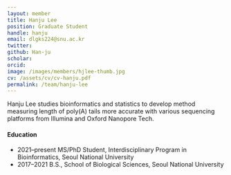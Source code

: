 ```yaml
---
layout: member
title: Hanju Lee
position: Graduate Student
handle: hanju
email: dlgks224@snu.ac.kr
twitter: 
github: Han-ju
scholar: 
orcid: 
image: /images/members/hjlee-thumb.jpg
cv: /assets/cv/cv-hanju.pdf
permalink: /team/hanju-lee
---
```


Hanju Lee studies bioinformatics and statistics to develop method measuring length of poly(A) tails more accurate with various sequencing platforms from Illumina and Oxford Nanopore Tech.

#### Education

<ul class="chronological">
  <li><span>2021–present</span> MS/PhD Student, Interdisciplinary Program in Bioinformatics, Seoul National University</li>
  <li><span>2017–2021</span> B.S., School of Biological Sciences, Seoul National University</li>
</ul>
